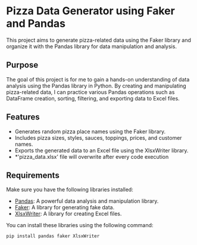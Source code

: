 # Pizza Data Generator using Faker and Pandas
This project aims to generate pizza-related data using the Faker library and organize it with the Pandas library for data manipulation and analysis.

## Purpose
The goal of this project is for me to gain a hands-on understanding of data analysis using the Pandas library in Python. By creating and manipulating pizza-related data, I can practice various Pandas operations such as DataFrame creation, sorting, filtering, and exporting data to Excel files.

## Features
- Generates random pizza place names using the Faker library.
- Includes pizza sizes, styles, sauces, toppings, prices, and customer names.
- Exports the generated data to an Excel file using the XlsxWriter library.
- *'pizza_data.xlsx' file will overwrite after every code execution

## Requirements
Make sure you have the following libraries installed:
- [Pandas](https://pandas.pydata.org/): A powerful data analysis and manipulation library.
- [Faker](https://faker.readthedocs.io/en/master/): A library for generating fake data.
- [XlsxWriter](https://xlsxwriter.readthedocs.io/): A library for creating Excel files.

You can install these libraries using the following command:
```bash
pip install pandas faker XlsxWriter